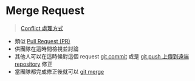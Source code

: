 # Merge Request
> [Conflict 處理方式](../dontTrustYourLittleBrain/Conflict%20處理方式.md)


- 類似 [Pull Request (PR)](Git%20Flow/Pull%20Request%20(PR).md)
- 供團隊在這時間檢視並討論
- 其他人可以在這時候對這個 request [git commit](../dontTrustYourLittleBrain/不算前端也不算後端/Git/基礎/Repository/git%20commit.md) 或是 [git push 上傳到遠端 repository](../dontTrustYourLittleBrain/不算前端也不算後端/Git/基礎/Repository/git%20push%20上傳到遠端%20repository.md) 修正
- 當團隊都完成修正後就可以 [git merge](../dontTrustYourLittleBrain/git%20merge.md)